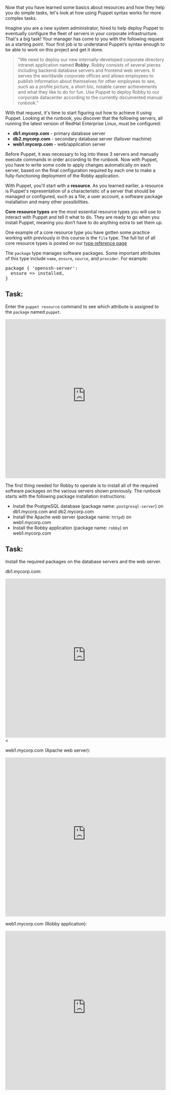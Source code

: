 Now that you have learned some basics about resources and how they help you do simple tasks, let's look at how using Puppet syntax works for more complex tasks.

Imagine you are a new system administrator, hired to help deploy Puppet to eventually configure the fleet of servers in your corporate infrastructure. That's a big task! Your manager has come to you with the following request as a starting point. Your first job is to understand Puppet&rsquo;s syntax enough to be able to work on this project and get it done.&nbsp;

> "We need to deploy our new internally-developed corporate directory intranet application named **Robby**. Robby consists of several pieces including backend database servers and frontend web servers. It serves the worldwide corporate offices and allows employees to publish information about themselves for other employees to see, such as a profile picture, a short bio, notable career achievements and what they like to do for fun. Use Puppet to deploy Robby to our corporate datacenter according to the currently documented manual runbook."

With that request, it's time to start figuring out how to achieve it using Puppet. Looking at the runbook, you discover that the following servers, all running the latest version of RedHat Enterprise Linux, must be configured:

* **db1.mycorp.com** - primary database server
* **db2.mycorp.com** - secondary database server (failover machine)
* **web1.mycorp.com** - web/application server

Before Puppet, it was necessary to log into these 3 servers and manually execute commands in order according to the runbook. Now with Puppet, you have to write some code to apply changes automatically on each server, based on the final configuration required by each one to make a fully-functioning deployment of the Robby application.

With Puppet, you'll start with a **resource**. As you learned earlier, a resource is Puppet's representation of a characteristic of a server that should be managed or configured, such as a file, a user account, a software package installation and many other possibilities.

**Core resource types** are the most essential resource types you will use to interact with Puppet and tell it what to do. They are ready to go when you install Puppet, meaning you don&rsquo;t have to do anything extra to set them up.

One example of a core resource type you have gotten some practice working with previously in this course is the `file` type. The full list of all core resource types is posted on our [type reference page](https://puppet.com/docs/puppet/latest/type.html)

The `package` type manages software packages. Some important attributes of this type include `name`, `ensure`, `source`, and `provider`. For example:

<pre>
package { 'openssh-server':
  ensure => installed,
}
</pre>

## Task:
Enter the `puppet resource` command to see which attribute is assigned to the `package` named `puppet`.

<p><iframe src="https://magicbox.classroom.puppet.com/resources/exploring_package" width="100%" height="500px" frameborder="0"></iframe></p>

The first thing needed for Robby to operate is to install all of the required software packages on the various servers shown previously. The runbook starts with the following package installation instructions:

* Install the PostgreSQL database (package name: `postgresql-server`) on db1.mycorp.com and db2.mycorp.com
* Install the Apache web server (package name: `httpd`) on web1.mycorp.com
* Install the Robby application (package name: `robby`) on web1.mycorp.com

## Task:

Install the required packages on the database servers and the web server.

db1.mycorp.com:

<iframe src="https://magicbox.classroom.puppet.com/scenario/install_database_package" width="100%" height="500px" frameborder="0"></iframe><

web1.mycorp.com (Apache web server):

<iframe src="https://magicbox.classroom.puppet.com/scenario/install_httpd_package" width="100%" height="500px" frameborder="0"></iframe>

web1.mycorp.com (Robby application):

<iframe src="https://magicbox.classroom.puppet.com/scenario/install_robby_package" width="100%" height="500px" frameborder="0"></iframe>
